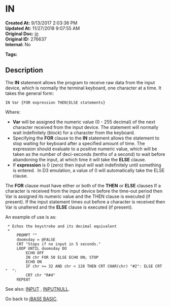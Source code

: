 # IN

**Created At:** 9/13/2017 2:03:36 PM  
**Updated At:** 11/27/2018 9:07:55 AM  
**Original Doc:** [in](https://docs.jbase.com/36868-jbase-basic/in)  
**Original ID:** 276637  
**Internal:** No  

**Tags:**
<badge text='external input' vertical='middle' />

## Description

The **IN** statement allows the program to receive raw data from the input device, which is normally the terminal keyboard, one character at a time. It takes the general form:

```
IN Var {FOR expression THEN|ELSE statements}
```

Where:

- **Var** will be assigned the numeric value (0 - 255 decimal) of the next character received from the input device. The statement will normally wait indefinitely (block) for a character from the keyboard.
- Specifying the **FOR** clause to the **IN** statement allows the statement to stop waiting for keyboard after a specified amount of time. The expression should evaluate to a positive numeric value, which will be taken as the number of deci-seconds (tenths of a second) to wait before abandoning the input, at which time it will take the **ELSE** clause.
- If **expression** is 0 (zero) then input will wait indefinitely until something is entered.  In D3 emulation, a value of 0 will automatically take the ELSE clause.

The **FOR** clause must have either or both of the **THEN** or **ELSE** clauses If a character is received from the input device before the time-out period then Var is assigned its numeric value and the THEN clause is executed (if present). If the input statement times out before a character is received then Var is unaltered and the **ELSE** clause is executed (if present).

An example of use is as:

```
 * Echos the keystroke and its decimal equivalent
 *
     PROMPT ""
     doomsday = @FALSE
     CRT "Stops if no input in 5 seconds."
     LOOP UNTIL doomsday DO
         ECHO OFF
         IN chr FOR 50 ELSE ECHO ON; STOP
         ECHO ON
         IF chr >= 32 AND chr < 128 THEN CRT CHAR(chr) "#2": ELSE CRT "  ":
         CRT chr "R#4"
     REPEAT
```

See also: [INPUT](./../input) , [INPUTNULL](./../inputnull).

Go back to [jBASE BASIC](./../jbase-basic-programmers-reference-guide).
